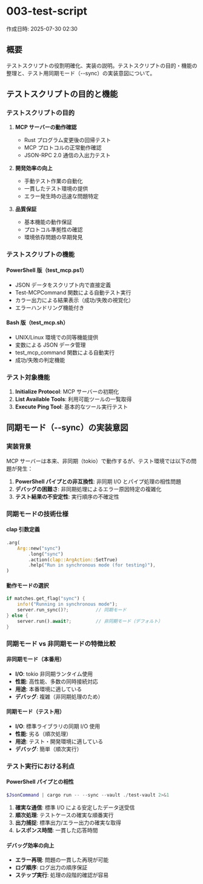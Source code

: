 # 003-test-script

作成日時: 2025-07-30 02:30

## 概要

テストスクリプトの役割明確化、実装の説明。テストスクリプトの目的・機能の整理と、テスト用同期モード（--sync）の実装意図について。

## テストスクリプトの目的と機能

### テストスクリプトの目的

1. **MCP サーバーの動作確認**

   - Rust プログラム変更後の回帰テスト
   - MCP プロトコルの正常動作確認
   - JSON-RPC 2.0 通信の入出力テスト

2. **開発効率の向上**

   - 手動テスト作業の自動化
   - 一貫したテスト環境の提供
   - エラー発生時の迅速な問題特定

3. **品質保証**
   - 基本機能の動作保証
   - プロトコル準拠性の確認
   - 環境依存問題の早期発見

### テストスクリプトの機能

#### PowerShell 版（test_mcp.ps1）

- JSON データをスクリプト内で直接定義
- Test-MCPCommand 関数による自動テスト実行
- カラー出力による結果表示（成功/失敗の視覚化）
- エラーハンドリング機能付き

#### Bash 版（test_mcp.sh）

- UNIX/Linux 環境での同等機能提供
- 変数による JSON データ管理
- test_mcp_command 関数による自動実行
- 成功/失敗の判定機能

### テスト対象機能

1. **Initialize Protocol**: MCP サーバーの初期化
2. **List Available Tools**: 利用可能ツールの一覧取得
3. **Execute Ping Tool**: 基本的なツール実行テスト

## 同期モード（--sync）の実装意図

### 実装背景

MCP サーバーは本来、非同期（tokio）で動作するが、テスト環境では以下の問題が発生：

1. **PowerShell パイプとの非互換性**: 非同期 I/O とパイプ処理の相性問題
2. **デバッグの困難さ**: 非同期処理によるエラー原因特定の複雑化
3. **テスト結果の不安定性**: 実行順序の不確定性

### 同期モードの技術仕様

#### clap 引数定義

```rust
.arg(
    Arg::new("sync")
        .long("sync")
        .action(clap::ArgAction::SetTrue)
        .help("Run in synchronous mode (for testing)"),
)
```

#### 動作モードの選択

```rust
if matches.get_flag("sync") {
    info!("Running in synchronous mode");
    server.run_sync()?;          // 同期モード
} else {
    server.run().await?;         // 非同期モード（デフォルト）
}
```

### 同期モード vs 非同期モードの特徴比較

#### 非同期モード（本番用）

- **I/O**: tokio 非同期ランタイム使用
- **性能**: 高性能、多数の同時接続対応
- **用途**: 本番環境に適している
- **デバッグ**: 複雑（非同期処理のため）

#### 同期モード（テスト用）

- **I/O**: 標準ライブラリの同期 I/O 使用
- **性能**: 劣る（順次処理）
- **用途**: テスト・開発環境に適している
- **デバッグ**: 簡単（順次実行）

### テスト実行における利点

#### PowerShell パイプとの相性

```powershell
$JsonCommand | cargo run -- --sync --vault ./test-vault 2>&1
```

1. **確実な通信**: 標準 I/O による安定したデータ送受信
2. **順次処理**: テストケースの確実な順番実行
3. **出力捕捉**: 標準出力/エラー出力の確実な取得
4. **レスポンス時間**: 一貫した応答時間

#### デバッグ効率の向上

- **エラー再現**: 問題の一貫した再現が可能
- **ログ順序**: ログ出力の順序保証
- **ステップ実行**: 処理の段階的確認が容易
